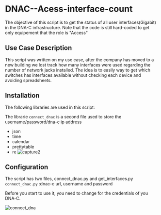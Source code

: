 # DNAC--Acess-interface-count
The objective of this script is to get the status of all user interfaces(Gigabit) in the DNA-C infrastructure.
Note that the code is still hard-coded to get only equipement that the role is "Access"

## Use Case Description

This script was written on my use case, after the company has moved to a new building we lost track how many interfaces were used regarding the number of network jacks installed.
The idea is to easily way to get which switches has interfaces available without checking each device and avoiding spreadsheets.

## Installation
The following libraries are used in this script:

The librarie `connect_dnac` is a second file used to store the username/password/dna-c ip address

 * json
 * time
 * calendar
 * prettytable
 * re
![capture2](https://user-images.githubusercontent.com/25211596/97782733-844bac80-1b69-11eb-9e48-6260dda1cd71.PNG)

## Configuration
The script has two files, connect_dnac.py and get_interfaces.py
`connect_dnac.py` :dnac-c url, username and password
  
  Before you start to use it, you need to change for the credentials of you DNA-C.
  
  
![connect_dna](https://user-images.githubusercontent.com/25211596/97782564-8f520d00-1b68-11eb-81a4-9af60a57939e.PNG)

